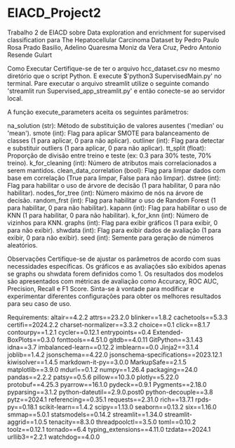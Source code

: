 # EIACD_Project2
Trabalho 2 de EIACD sobre Data exploration and enrichment for supervised classification para The Hepatocellular Carcinoma Dataset
by Pedro Paulo Rosa Prado Basilio, Adelino Quaresma Moniz da Vera Cruz, Pedro Antonio Resende Gulart

Como Executar
Certifique-se de ter o arquivo hcc_dataset.csv no mesmo diretório que o script Python.
E execute $'python3 SupervisedMain.py' no terminal.
Pare executar o arquivo streamlit utilize o seguinte comando  'streamlit run Supervised_app_streamlit.py' e então conecte-se ao servidor local.

A função execute_parameters aceita os seguintes parâmetros:

na_solution (str): Método de substituição de valores ausentes ('median' ou 'mean').
smote (int): Flag para aplicar SMOTE para balanceamento de classes (1 para aplicar, 0 para não aplicar).
outliner (int): Flag para detectar e substituir outliers (1 para aplicar, 0 para não aplicar).
tt_split (float): Proporção de divisão entre treino e teste (ex: 0.3 para 30% teste, 70% treino).
k_for_cleaning (int): Número de atributos mais correlacionados a serem mantidos.
clean_data_correlation (bool): Flag para limpar dados com base em correlação (True para limpar, False para não limpar).
dstree (int): Flag para habilitar o uso de árvore de decisão (1 para habilitar, 0 para não habilitar).
nodes_for_tree (int): Número máximo de nós na árvore de decisão.
random_frst (int): Flag para habilitar o uso de Random Forest (1 para habilitar, 0 para não habilitar).
kapann (int): Flag para habilitar o uso de KNN (1 para habilitar, 0 para não habilitar).
k_for_knn (int): Número de vizinhos para KNN.
graphs (int): Flag para exibir gráficos (1 para exibir, 0 para não exibir).
shwdata (int): Flag para exibir dados de avaliação (1 para exibir, 0 para não exibir).
seed (int): Semente para geração de números aleatórios.

Observações
Certifique-se de ajustar os parâmetros de acordo com suas necessidades específicas.
Os gráficos e as avaliações são exibidos apenas se graphs ou shwdata forem definidos como 1.
Os resultados dos modelos são apresentados com métricas de avaliação como Accuracy, ROC AUC, Precision, Recall e F1 Score.
Sinta-se à vontade para modificar e experimentar diferentes configurações para obter os melhores resultados para seu caso de uso.

Requirements: 
altair==4.2.2
attrs==23.2.0
blinker==1.8.2
cachetools==5.3.3
certifi==2024.2.2
charset-normalizer==3.3.2
choice==0.1
click==8.1.7
contourpy==1.2.1
cycler==0.12.1
entrypoints==0.4
Extended-BoxPlots==0.3.0
fonttools==4.51.0
gitdb==4.0.11
GitPython==3.1.43
idna==3.7
imbalanced-learn==0.12.2
imblearn==0.0
Jinja2==3.1.4
joblib==1.4.2
jsonschema==4.22.0
jsonschema-specifications==2023.12.1
kiwisolver==1.4.5
markdown-it-py==3.0.0
MarkupSafe==2.1.5
matplotlib==3.9.0
mdurl==0.1.2
numpy==1.26.4
packaging==24.0
pandas==2.2.2
patsy==0.5.6
pillow==10.3.0
plotly==5.22.0
protobuf==4.25.3
pyarrow==16.1.0
pydeck==0.9.1
Pygments==2.18.0
pyparsing==3.1.2
python-dateutil==2.9.0.post0
python-decouple==3.8
pytz==2024.1
referencing==0.35.1
requests==2.31.0
rich==13.7.1
rpds-py==0.18.1
scikit-learn==1.4.2
scipy==1.13.0
seaborn==0.13.2
six==1.16.0
smmap==5.0.1
statsmodels==0.14.2
streamlit==1.34.0
streamlit-aggrid==1.0.5
tenacity==8.3.0
threadpoolctl==3.5.0
toml==0.10.2
toolz==0.12.1
tornado==6.4
typing_extensions==4.11.0
tzdata==2024.1
urllib3==2.2.1
watchdog==4.0.0
